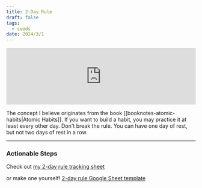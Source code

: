 ```yaml
---
title: 2-Day Rule
draft: false
tags:
  - seeds
date: 2024/3/1
---
```

<iframe width="100%"  src="https://www.youtube.com/embed/bfLHTLQZ5nc?si=p0nE91MJdHIkMpCt" title="YouTube video player" frameborder="0" allow="accelerometer; autoplay; clipboard-write; encrypted-media; gyroscope; picture-in-picture; web-share" allowfullscreen></iframe>

The concept I believe originates from the book [[booknotes-atomic-habits|Atomic Habits]]. If you want to build a habit, you may practice it at least every other day. Don't break the rule. You can have one day of rest, but not two days of rest in a row.

---
### Actionable Steps

Check out [my 2-day rule tracking sheet](https://docs.google.com/spreadsheets/d/1LrsYXT4Aqw9dFJnd7pIZJyr2uat9qCTUWCvkW1kfpLo/edit#gid=1431949665) 

or make one yourself! [2-day rule Google Sheet template](https://docs.google.com/spreadsheets/d/104kbNn4gnWs7iWI0zmtyvGeXOLGzortO2lfCO2UCsZk/copy)